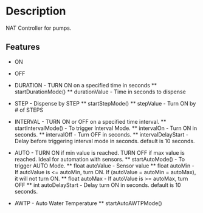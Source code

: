 



# Description

NAT Controller for pumps.


## Features
* ON
* OFF
* DURATION - TURN ON on a specified time in seconds
**   startDurationMode()
**   durationValue - Time in seconds to dispense

* STEP - Dispense by STEP
**   startStepMode()
**   stepValue - Turn ON by # of STEPS
* INTERVAL - TURN ON or OFF on a specified time interval.
**   startIntervalMode() - To trigger Interval Mode.
**   intervalOn - Turn ON in seconds.
**   intervalOff - Turn OFF in seconds.
**   intervalDelayStart - Delay before triggering interval mode in seconds. default is 10 seconds.
* AUTO - TURN ON if min value is reached. TURN OFF if max value is reached. Ideal for automation with sensors.
**   startAutoMode() - To trigger AUTO Mode.
**   float autoValue - Sensor value
**   float autoMin - If autoValue is <= autoMin, turn ON. If (autoValue = autoMin = autoMax), it will not turn ON.
**   float autoMax - If autoValue is >= autoMax, turn OFF
**   int autoDelayStart - Delay turn ON in seconds. default is 10 seconds.
* AWTP - Auto Water Temperature
**   startAutoAWTPMode()
